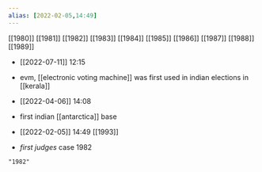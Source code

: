 ```yaml
---
alias: [2022-02-05,14:49]
---
```

[[1980]] [[1981]] [[1982]] [[1983]] [[1984]] [[1985]] [[1986]] [[1987]] [[1988]] [[1989]]

- [[2022-07-11]] 12:15
- evm, [[electronic voting machine]] was first used in indian elections in [[kerala]]

- [[2022-04-06]] 14:08
- first indian [[antarctica]] base

- [[2022-02-05]] 14:49 [[1993]]
- *first judges* case 1982
```query
"1982"
```